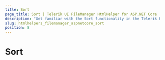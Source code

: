```yaml
---
title: Sort
page_title: Sort | Telerik UI FileManager HtmlHelper for ASP.NET Core
description: "Get familiar with the Sort functionality in the Telerik UI for ASP.NET Core FileManager and how you can use it."
slug: htmlhelpers_filemanager_aspnetcore_sort
position: 8
---
```


# Sort  
